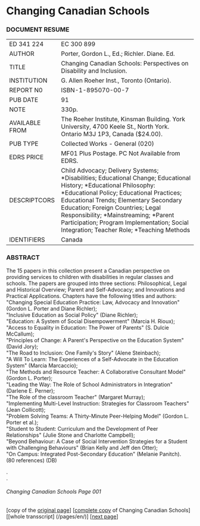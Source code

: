 # Changing Canadian Schools
### DOCUMENT RESUME
|||
---|---
ED 341 224 | EC 300 899
AUTHOR | Porter, Gordon L., Ed.; Richler. Diane. Ed.
TITLE | Changing Canadian Schools: Perspectives on Disability and Inclusion.
INSTITUTION | G. Allen Roeher Inst., Toronto (Ontario).
REPORT N0 | ISBN-1-895070-00-7
PUB DATE | 91
NOTE | 330p.
AVAILABLE FROM | The Roeher Institute, Kinsman Building. York University, 4700 Keele St., North York. Ontario M3J 1P3, Canada ($24.00).
PUB TYPE  | Collected Works - General (020)
EDRS PRICE | MF01 Plus Postage. PC Not Available from EDRS. 
DESCRIPTCORS | Child Advocacy; Delivery Systems; *Disabilities; Educational Change; Educational History; *Educational Philosophy: *Educational Policy; Educational Practices; Educational Trends; Elementary Secondary Education; Foreign Countries; Legal Responsibility; *Mainstreaming; *Parent Participation; Program Implementation; Social Integration; Teacher Role; *Teaching Methods
IDENTIFIERS | Canada


### ABSTRACT  
The 15 papers in this collection present a Canadian
perspective on providing services to children with disabilities in
regular classes and schools. The papers are grouped into three
sections: Philosophical, Legal and Historical Overview; Parent and
Self-Advocacy; and Innovations and Practical Applications.
Chapters have the following titles and authors:  
"Changing Special Education Practice: Law, Advocacy and Innovation" (Gordon L. Porter and Diane Richler);  
"Inclusive Education as Social Policy" (Diane Richler);  
"Education: A System of Social Disempowerment" (Marcia H. Rioux);  
"Access to Equality in Education: The Power of Parents" (S. Dulcie McCallum);  
"Principles of Change: A Parent's Perspective on the Education System" (David Jory);  
"The Road to Inclusion: One Family's Story" (Alene Steinbach);  
"A Will To Learn: The Experiences of a Self-Advocate in the Education System" (Marcia Marcaccio);  
"The Methods and Resource Teacher: A Collaborative Consultant Model" (Gordon L. Porter);  
"Leading the Way: The Role of School Administrators in Integration" (Darlene E. Perner);  
"The Role of the classroom Teacher" (Margaret Murray);  
"Implementing Multi-Level Instruction: Strategies for Classroom Teachers" (Jean Collicott);  
"Problem Solving Teams: A Thirty-Minute Peer-Helping Model" (Gordon L. Porter et al.);  
"Student to Student: Curriculum and the Development of Peer Relationships" (Julie Stone and Charlotte Campbell);  
"Beyond Behaviour: A Case of Social Intervention Strategies for a Student with Challenging Behaviours" (Brian Kelly and Jeff den Otter);  
"On Campus: Integrated Post-Secondary Education" (Melanie Panitch).  
(80 references) (DB)

.  
.  
###### Changing Canadian Schools Page 001

[copy of the [original page](/copies-from-original/CCS001.png)]
[[complete copy](/copies-from-original/BestCopy_Changing_Canadian_Schools_Perspectives_on_Disability_and_Inclusion.pdf) of Changing Canadian Schools]
[[whole transscript] (/pages/en/)]
[[next page](Changing_Canadian_Schools-002)]
